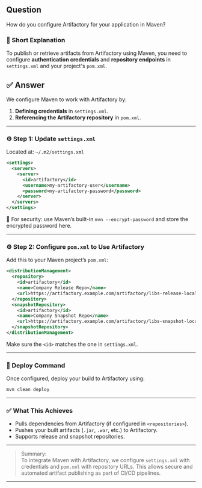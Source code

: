 ## Question  
How do you configure Artifactory for your application in Maven?

### 📝 Short Explanation  
To publish or retrieve artifacts from Artifactory using Maven, you need to configure **authentication credentials** and **repository endpoints** in `settings.xml` and your project's `pom.xml`.

## ✅ Answer  

We configure Maven to work with Artifactory by:

1. **Defining credentials** in `settings.xml`.
2. **Referencing the Artifactory repository** in `pom.xml`.

---

### ⚙️ Step 1: Update `settings.xml`

Located at: `~/.m2/settings.xml`

```xml
<settings>
  <servers>
    <server>
      <id>artifactory</id>
      <username>my-artifactory-user</username>
      <password>my-artifactory-password</password>
    </server>
  </servers>
</settings>
```

🔐 For security: use Maven’s built-in `mvn --encrypt-password` and store the encrypted password here.

---

### ⚙️ Step 2: Configure `pom.xml` to Use Artifactory

Add this to your Maven project’s `pom.xml`:

```xml
<distributionManagement>
  <repository>
    <id>artifactory</id>
    <name>Company Release Repo</name>
    <url>https://artifactory.example.com/artifactory/libs-release-local</url>
  </repository>
  <snapshotRepository>
    <id>artifactory</id>
    <name>Company Snapshot Repo</name>
    <url>https://artifactory.example.com/artifactory/libs-snapshot-local</url>
  </snapshotRepository>
</distributionManagement>
```

Make sure the `<id>` matches the one in `settings.xml`.

---

### 🚀 Deploy Command

Once configured, deploy your build to Artifactory using:
```bash
mvn clean deploy
```

---

### ✅ What This Achieves

- Pulls dependencies from Artifactory (if configured in `<repositories>`).
- Pushes your built artifacts (`.jar`, `.war`, etc.) to Artifactory.
- Supports release and snapshot repositories.

---

> Summary:  
> To integrate Maven with Artifactory, we configure `settings.xml` with credentials and `pom.xml` with repository URLs. This allows secure and automated artifact publishing as part of CI/CD pipelines.

---
